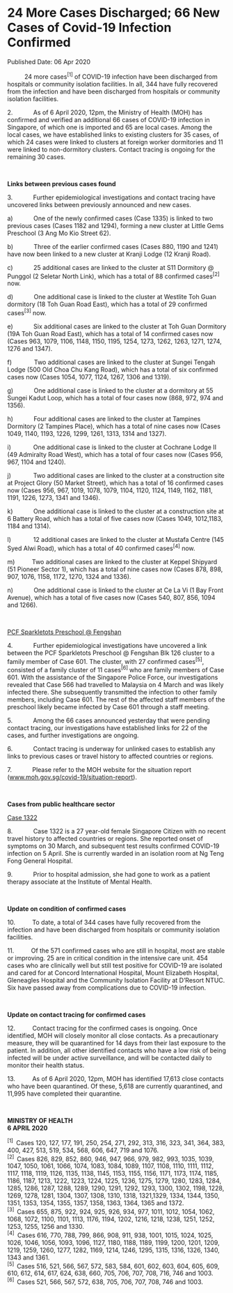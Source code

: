 <html>
    <meta http-equiv="Content-Type" content="text/html; charset=utf-8"/>
    <meta charset="utf-8"/>
    <title> 24 More Cases Discharged; 66 New Cases of Covid-19 Infection Confirmed</title>
    <body><h1> 24 More Cases Discharged; 66 New Cases of Covid-19 Infection Confirmed</h1>
    <p>Published Date: 06 Apr 2020</p> <p>&nbsp;&nbsp;&nbsp;&nbsp;&nbsp;&nbsp;&nbsp;&nbsp;&nbsp; 24 more cases<sup>[1]</sup> of COVID-19 infection have been discharged from hospitals or community isolation facilities. In all, 344 have fully recovered from the infection and have been discharged from hospitals or community isolation facilities. </p><p>2.&nbsp;&nbsp;&nbsp;&nbsp;&nbsp;&nbsp;&nbsp;&nbsp;&nbsp;&nbsp;&nbsp; As of 6 April 2020, 12pm, the Ministry of Health (MOH) has confirmed and verified an additional 66 cases of COVID-19 infection in Singapore, of which one is imported and 65 are local cases. Among the local cases, we have established links to existing clusters for 35 cases, of which 24 cases were linked to clusters at foreign worker dormitories and 11 were linked to non-dormitory clusters. Contact tracing is ongoing for the remaining 30 cases. </p><p>&nbsp;</p><p><strong>Links between previous cases found</strong></p><p>3.&nbsp;&nbsp;&nbsp;&nbsp;&nbsp;&nbsp;&nbsp;&nbsp;&nbsp;&nbsp;&nbsp; Further epidemiological investigations and contact tracing have uncovered links between previously announced and new cases.</p><p>a)&nbsp;&nbsp;&nbsp;&nbsp;&nbsp;&nbsp;&nbsp;&nbsp;&nbsp;&nbsp;&nbsp; One of the newly confirmed cases (Case 1335) is linked to two previous cases (Cases 1182 and 1294), forming a new cluster at Little Gems Preschool (3 Ang Mo Kio Street 62).</p><p>b)&nbsp;&nbsp;&nbsp;&nbsp;&nbsp;&nbsp;&nbsp;&nbsp;&nbsp;&nbsp;&nbsp; Three of the earlier confirmed cases (Cases 880, 1190 and 1241) have now been linked to a new cluster at Kranji Lodge (12 Kranji Road).</p><p>c)&nbsp;&nbsp;&nbsp;&nbsp;&nbsp;&nbsp;&nbsp;&nbsp;&nbsp;&nbsp;&nbsp; 25 additional cases are linked to the cluster at S11 Dormitory @ Punggol (2 Seletar North Link), which has a total of 88 confirmed cases<sup>[2] </sup>now.</p><p>d)&nbsp;&nbsp;&nbsp;&nbsp;&nbsp;&nbsp;&nbsp;&nbsp;&nbsp;&nbsp;&nbsp; One additional case is linked to the cluster at Westlite Toh Guan dormitory (18 Toh Guan Road East), which has a total of 29 confirmed cases<sup>[3]</sup> now. </p><p>e)&nbsp;&nbsp;&nbsp;&nbsp;&nbsp;&nbsp;&nbsp;&nbsp;&nbsp;&nbsp;&nbsp; Six additional cases are linked to the cluster at Toh Guan Dormitory (19A Toh Guan Road East), which has a total of 14 confirmed cases now (Cases 963, 1079, 1106, 1148, 1150, 1195, 1254, 1273, 1262, 1263, 1271, 1274, 1276 and 1347).</p><p>f)&nbsp;&nbsp;&nbsp;&nbsp;&nbsp;&nbsp;&nbsp;&nbsp;&nbsp;&nbsp;&nbsp;&nbsp; Two additional cases are linked to the cluster at Sungei Tengah Lodge (500 Old Choa Chu Kang Road), which has a total of six confirmed cases now (Cases 1054, 1077, 1124, 1267, 1306 and 1319).</p><p>g)&nbsp;&nbsp;&nbsp;&nbsp;&nbsp;&nbsp;&nbsp;&nbsp;&nbsp;&nbsp;&nbsp; One additional case is linked to the cluster at a dormitory at 55 Sungei Kadut Loop, which has a total of four cases now (868, 972, 974 and 1356).</p><p>h)&nbsp;&nbsp;&nbsp;&nbsp;&nbsp;&nbsp;&nbsp;&nbsp;&nbsp;&nbsp;&nbsp; Four additional cases are linked to the cluster at Tampines Dormitory (2 Tampines Place), which has a total of nine cases now (Cases 1049, 1140, 1193, 1226, 1299, 1261, 1313, 1314 and 1327).</p><p>i)&nbsp;&nbsp;&nbsp;&nbsp;&nbsp;&nbsp;&nbsp;&nbsp;&nbsp;&nbsp;&nbsp;&nbsp; One additional case is linked to the cluster at Cochrane Lodge II (49 Admiralty Road West), which has a total of four cases now (Cases 956, 967, 1104 and 1240).</p><p>j)&nbsp;&nbsp;&nbsp;&nbsp;&nbsp;&nbsp;&nbsp;&nbsp;&nbsp;&nbsp;&nbsp;&nbsp; Two additional cases are linked to the cluster at a construction site at Project Glory (50 Market Street), which has a total of 16 confirmed cases now (Cases 956, 967, 1019, 1078, 1079, 1104, 1120, 1124, 1149, 1162, 1181, 1191, 1226, 1273, 1341 and 1346).</p><p>k)&nbsp;&nbsp;&nbsp;&nbsp;&nbsp;&nbsp;&nbsp;&nbsp;&nbsp;&nbsp;&nbsp; One additional case is linked to the cluster at a construction site at 6 Battery Road, which has a total of five cases now (Cases 1049, 1012,1183, 1184 and 1314).</p><p>l)&nbsp;&nbsp;&nbsp;&nbsp;&nbsp;&nbsp;&nbsp;&nbsp;&nbsp;&nbsp;&nbsp;&nbsp; 12 additional cases are linked to the cluster at Mustafa Centre (145 Syed Alwi Road), which has a total of 40 confirmed cases<sup>[4]</sup> now. </p><p>m)&nbsp;&nbsp;&nbsp;&nbsp;&nbsp;&nbsp;&nbsp;&nbsp;&nbsp; Two additional cases are linked to the cluster at Keppel Shipyard (51 Pioneer Sector 1), which has a total of nine cases now (Cases 878, 898, 907, 1076, 1158, 1172, 1270, 1324 and 1336). </p><p>n)&nbsp;&nbsp;&nbsp;&nbsp;&nbsp;&nbsp;&nbsp;&nbsp;&nbsp;&nbsp;&nbsp; One additional case is linked to the cluster at Ce La Vi (1 Bay Front Avenue), which has a total of five cases now (Cases 540, 807, 856, 1094 and 1266).</p><p>&nbsp;</p><p><u>PCF Sparkletots Preschool @ Fengshan</u></p><p>4.&nbsp;&nbsp;&nbsp;&nbsp;&nbsp;&nbsp;&nbsp;&nbsp;&nbsp;&nbsp;&nbsp; Further epidemiological investigations have uncovered a link between the PCF Sparkletots Preschool @ Fengshan Blk 126 cluster to a family member of Case 601. The cluster, with 27 confirmed cases<sup>[5]</sup>,<sup> </sup>consisted of a family cluster of 11 cases<sup>[6] </sup>who are family members of Case 601. With the assistance of the Singapore Police Force, our investigations revealed that Case 566 had travelled to Malaysia on 4 March and was likely infected there. She subsequently transmitted the infection to other family members, including Case 601. The rest of the affected staff members of the preschool likely became infected by Case 601 through a staff meeting.</p><p>5.&nbsp;&nbsp;&nbsp;&nbsp;&nbsp;&nbsp;&nbsp;&nbsp;&nbsp;&nbsp;&nbsp; Among the 66 cases announced yesterday that were pending contact tracing, our investigations have established links for 22 of the cases, and further investigations are ongoing. </p><p>6.&nbsp;&nbsp;&nbsp;&nbsp;&nbsp;&nbsp;&nbsp;&nbsp;&nbsp;&nbsp;&nbsp; Contact tracing is underway for unlinked cases to establish any links to previous cases or travel history to affected countries or regions. </p><p>7.&nbsp;&nbsp;&nbsp;&nbsp;&nbsp;&nbsp;&nbsp;&nbsp;&nbsp;&nbsp;&nbsp; Please refer to the MOH website for the situation report (<a title="" href="http://www.moh.gov.sg/covid-19/situation-report" target="_blank" data-saferedirecturl="https://www.google.com/url?q=http://www.moh.gov.sg/covid-19/situation-report&amp;source=gmail&amp;ust=1586268993104000&amp;usg=AFQjCNGtnD_Kmcqc_uiX6_SFWVuTXXUy6w">www.moh.gov.sg/covid-19/<wbr>situation-report</a>). </p><p>&nbsp;</p><p><strong>Cases from public healthcare sector</strong></p><p><u>Case 1322 </u></p><p>8.&nbsp;&nbsp;&nbsp;&nbsp;&nbsp;&nbsp;&nbsp;&nbsp;&nbsp;&nbsp;&nbsp; Case 1322 is a 27 year-old female Singapore Citizen with no recent travel history to affected countries or regions. She reported onset of symptoms on 30 March, and subsequent test results confirmed COVID-19 infection on 5 April. She is currently warded in an isolation room at Ng Teng Fong General Hospital. </p><p>9.&nbsp;&nbsp;&nbsp;&nbsp;&nbsp;&nbsp;&nbsp;&nbsp;&nbsp;&nbsp;&nbsp; Prior to hospital admission, she had gone to work as a patient therapy associate at the Institute of Mental Health.&nbsp;&nbsp; </p><p>&nbsp;</p><p><strong>Update on condition of confirmed cases</strong></p><p>10.&nbsp;&nbsp;&nbsp;&nbsp;&nbsp;&nbsp;&nbsp;&nbsp;&nbsp; To date, a total of 344 cases have fully recovered from the infection and have been discharged from hospitals or community isolation facilities. </p><p>11.&nbsp;&nbsp;&nbsp;&nbsp;&nbsp;&nbsp;&nbsp;&nbsp;&nbsp; Of the 571 confirmed cases who are still in hospital, most are stable or improving. 25 are in critical condition in the intensive care unit. 454 cases who are clinically well but still test positive for COVID-19 are isolated and cared for at Concord International Hospital, Mount Elizabeth Hospital, Gleneagles Hospital and the Community Isolation Facility at D’Resort NTUC. Six have passed away from complications due to COVID-19 infection.</p><p>&nbsp;</p><p><strong>Update on contact tracing for confirmed cases </strong></p><p>12.&nbsp;&nbsp;&nbsp;&nbsp;&nbsp;&nbsp;&nbsp;&nbsp;&nbsp; Contact tracing for the confirmed cases is ongoing. Once identified, MOH will closely monitor all close contacts. As a precautionary measure, they will be quarantined for 14 days from their last exposure to the patient. In addition, all other identified contacts who have a low risk of being infected will be under active surveillance, and will be contacted daily to monitor their health status. </p><p>13.&nbsp;&nbsp;&nbsp;&nbsp;&nbsp;&nbsp;&nbsp;&nbsp;&nbsp; As of 6 April 2020, 12pm, MOH has identified 17,613 close contacts who have been quarantined. Of these, 5,618 are currently quarantined, and 11,995 have completed their quarantine.</p><p>&nbsp;</p><p><strong>MINISTRY OF HEALTH<br>6 APRIL 2020</strong></p><p><sup>[1]&nbsp;</sup> Cases 120, 127, 177, 191, 250, 254, 271, 292, 313, 316, 323, 341, 364, 383, 400, 427, 513, 519, 534, 568, 606, 647, 719 and 1076.<br><sup>[2]&nbsp; </sup>Cases 826, 829, 852, 860, 946, 947, 966, 979, 982, 993, 1035, 1039, 1047, 1050, 1061, 1066, 1074, 1083, 1084, 1089, 1107, 1108, 1110, 1111, 1112, 1117, 1118, 1119, 1126, 1135, 1138, 1145, 1153, 1155, 1156, 1171, 1173, 1174, 1185, 1186, 1187, 1213, 1222, 1223, 1224, 1225, 1236, 1275, 1279, 1280, 1283, 1284, 1285, 1286, 1287, 1288, 1289, 1290, 1291, 1292, 1293, 1300, 1302, 1198, 1228, 1269, 1278, 1281, 1304, 1307, 1308, 1310, 1318, 1321,1329, 1334, 1344, 1350, 1351, 1353, 1354, 1355, 1357, 1358, 1363, 1364, 1365 and 1372. <br><sup>[3]&nbsp; </sup>Cases 655, 875, 922, 924, 925, 926, 934, 977, 1011, 1012, 1054, 1062, 1068, 1072, 1100, 1101, 1113, 1176, 1194, 1202, 1216, 1218, 1238, 1251, 1252, 1253, 1255, 1256 and 1330.<br><sup>[4] </sup>&nbsp;Cases 616, 770, 788, 799, 866, 908, 911, 938, 1001, 1015, 1024, 1025, 1026, 1046, 1056, 1093, 1096, 1127, 1180, 1188, 1189, 1199, 1200, 1201, 1209, 1219, 1259, 1260, 1277, 1282, 1169, 1214, 1246, 1295, 1315, 1316, 1326, 1340, 1343 and 1361.<br><sup>[5]&nbsp; </sup>Cases 516, 521, 566, 567, 572, 583, 584, 601, 602, 603, 604, 605, 609, 610, 612, 614, 617, 624, 638, 660, 705, 706, 707, 708, 716, 746 and 1003. <br><sup>[6]&nbsp; </sup>Cases 521, 566, 567, 572, 638, 705, 706, 707, 708, 746 and 1003.</p></body>
</html>